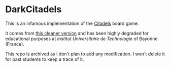 # DarkCitadels

This is an infamous implementation of the [Citadels](https://en.wikipedia.org/wiki/Citadels_(card_game)) board game.

It comes from [this cleaner version](https://github.com/la-urre/Citadels) and has been highly degraded for educational purposes at _Institut Universitaire de Technologie_ of Bayonne (France).

This repo is archived as I don't plan to add any modification. I won't delete it for past students to keep a trace of it.
